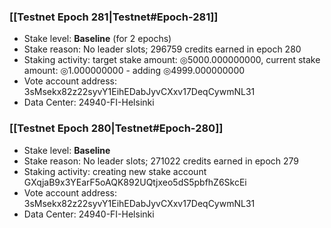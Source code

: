 ### [[Testnet Epoch 281|Testnet#Epoch-281]]
* Stake level: **Baseline** (for 2 epochs)
* Stake reason: No leader slots; 296759 credits earned in epoch 280
* Staking activity: target stake amount: ◎5000.000000000, current stake amount: ◎1.000000000 - adding ◎4999.000000000
* Vote account address: 3sMsekx82z22syvY1EihEDabJyvCXxv17DeqCywmNL31
* Data Center: 24940-FI-Helsinki
### [[Testnet Epoch 280|Testnet#Epoch-280]]
* Stake level: **Baseline**
* Stake reason: No leader slots; 271022 credits earned in epoch 279
* Staking activity: creating new stake account GXqjaB9x3YEarF5oAQK892UQtjxeo5dS5pbfhZ6SkcEi
* Vote account address: 3sMsekx82z22syvY1EihEDabJyvCXxv17DeqCywmNL31
* Data Center: 24940-FI-Helsinki